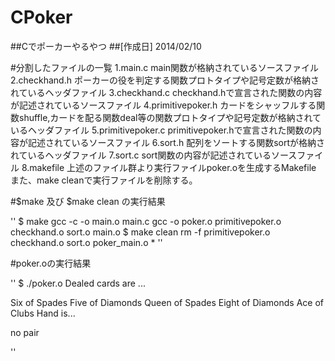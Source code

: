 ﻿# CPoker
##Cでポーカーやるやつ
##[作成日] 2014/02/10

#分割したファイルの一覧
1.main.c
main関数が格納されているソースファイル
2.checkhand.h
ポーカーの役を判定する関数プロトタイプや記号定数が格納されているヘッダファイル
3.checkhand.c
checkhand.hで宣言された関数の内容が記述されているソースファイル
4.primitivepoker.h
カードをシャッフルする関数shuffle,カードを配る関数deal等の関数プロトタイプや記号定数が格納されているヘッダファイル
5.primitivepoker.c
primitivepoker.hで宣言された関数の内容が記述されているソースファイル
6.sort.h
配列をソートする関数sortが格納されているヘッダファイル
7.sort.c
sort関数の内容が記述されているソースファイル
8.makefile
上述のファイル群より実行ファイルpoker.oを生成するMakefile
また、make cleanで実行ファイルを削除する。


#$make 及び $make clean の実行結果

''
$ make
gcc    -c -o main.o main.c
gcc -o poker.o primitivepoker.o checkhand.o sort.o main.o
$ make clean
rm -f primitivepoker.o checkhand.o sort.o poker_main.o *
''

#poker.oの実行結果

''
$ ./poker.o
Dealed cards are ...

  Six of Spades
 Five of Diamonds
Queen of Spades
Eight of Diamonds
  Ace of Clubs
Hand is...

no pair

''
